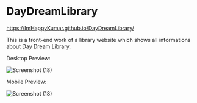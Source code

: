 # DayDreamLibrary
https://ImHappyKumar.github.io/DayDreamLibrary/

This is a front-end work of a library website which shows all informations about Day Dream Library.

Desktop Preview:

![Screenshot (18)](https://user-images.githubusercontent.com/85684143/190978095-8b4599d0-674c-4c03-8e0c-0b74fe621fa3.png)


Mobile Preview:

![Screenshot (18)](https://user-images.githubusercontent.com/85684143/190979177-44076c0b-17da-495e-a807-686ef299e954.png)
